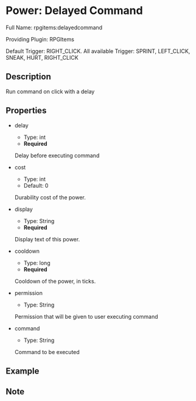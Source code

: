 # Power: Delayed Command

<!-- This file is generated ingame by `/rpgitem gen-wiki`. -->
<!-- Please only edit between "beginCustomXXXX" and "endCustomXXXX".  -->
<!-- If you want to edit description of this power or property, -->
<!-- please edit corresponding section in "resources/lang/en_US.yml" -->

Full Name: rpgitems:delayedcommand

Providing Plugin: RPGItems

Default Trigger: RIGHT_CLICK. All available Trigger: SPRINT, LEFT_CLICK, SNEAK, HURT, RIGHT_CLICK

<!-- beginCustomHeader -->
<!-- endCustomHeader -->

## Description

Run command on click with a delay
<!-- beginCustomDescription -->
<!-- endCustomDescription -->

## Properties

* delay

  * Type: int
  * **Required**

  Delay before executing command

* cost

  * Type: int
  * Default: 0

  Durability cost of the power.

* display

  * Type: String
  * **Required**

  Display text of this power.

* cooldown

  * Type: long
  * **Required**

  Cooldown of the power, in ticks.

* permission

  * Type: String

  Permission that will be given to user executing command

* command

  * Type: String

  Command to be executed


<!-- beginCustomProperties -->
<!-- endCustomProperties -->

## Example

<!-- beginCustomExample -->
<!-- endCustomExample -->

## Note

<!-- beginCustomNote -->
<!-- endCustomNote -->